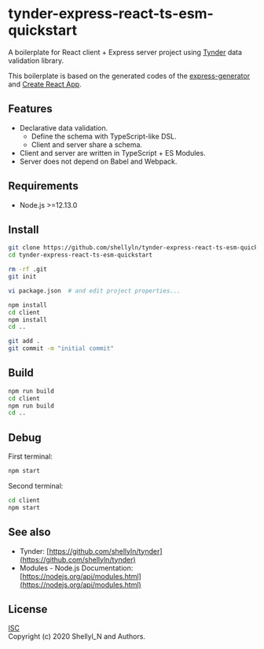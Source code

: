 # tynder-express-react-ts-esm-quickstart

A boilerplate for React client + Express server project
using [Tynder](https://github.com/shellyln/tynder) data validation library.

This boilerplate is based on the generated codes of the
[express-generator](https://www.npmjs.com/package/express-generator) and
[Create React App](https://github.com/facebook/create-react-app).



## Features
* Declarative data validation.
    * Define the schema with TypeScript-like DSL.
    * Client and server share a schema.
* Client and server are written in TypeScript + ES Modules.
* Server does not depend on Babel and Webpack.


## Requirements

* Node.js >=12.13.0

## Install

```sh
git clone https://github.com/shellyln/tynder-express-react-ts-esm-quickstart.git
cd tynder-express-react-ts-esm-quickstart

rm -rf .git
git init

vi package.json  # and edit project properties...

npm install
cd client
npm install
cd ..

git add .
git commit -m "initial commit"
```


## Build
```sh
npm run build
cd client
npm run build
cd ..
```


## Debug

First terminal:
```sh
npm start
```

Second terminal:
```sh
cd client
npm start
```

## See also

* Tynder: [https://github.com/shellyln/tynder](https://github.com/shellyln/tynder)
* Modules - Node.js Documentation: [https://nodejs.org/api/modules.html](https://nodejs.org/api/modules.html)


## License
[ISC](https://github.com/shellyln/tynder-express-react-ts-esm-quickstart/blob/master/LICENSE.md)  
Copyright (c) 2020 Shellyl_N and Authors.
